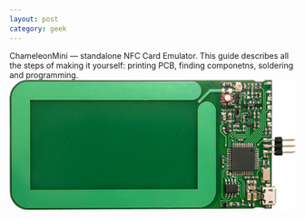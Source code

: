 ```yaml
---
layout: post
category: geek
---
```


ChameleonMini — standalone NFC Card Emulator. This guide describes all the steps of making it yourself: printing PCB, finding componetns, soldering and programming.
![ChameleonMini NFC Card Emulator](/img/ChameleonMini.jpg)







